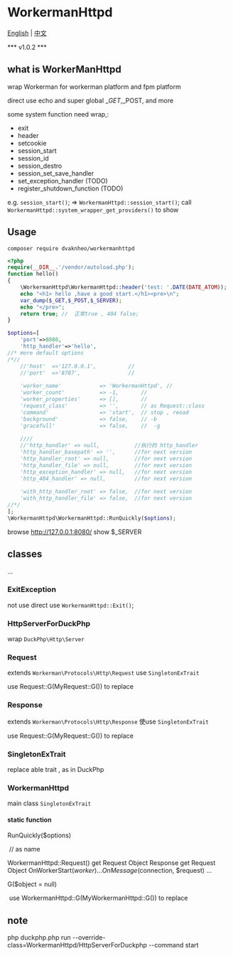 # WorkermanHttpd


[English](README.md) | [中文](README-zh-CN.md)

*** v1.0.2 ***

## what is WorkerManHttpd

wrap Workerman  for workerman platform and fpm platform

direct use echo  and super global $\_GET,$\_POST, and more


some system function need wrap,:

- exit
- header
- setcookie
- session_start
- session_id
- session_destro
- session_set_save_handler
- set_exception_handler (TODO)
- register_shutdown_function (TODO)

e.g. `session_start()`; => `WorkermanHttpd::session_start()`;
call `WorkermanHttpd::system_wrapper_get_providers()` to show


## Usage

```shell
composer require dvaknheo/workermanhttpd
```

```php
<?php
require(__DIR__.'/vendor/autoload.php');
function hello()
{
    \WorkermanHttpd\WorkermanHttpd::header('test: '.DATE(DATE_ATOM));
    echo "<h1> hello ,have a good start.</h1><pre>\n";
    var_dump($_GET,$_POST,$_SERVER);
    echo "</pre>";
    return true; //  正常true , 404 false;
}

$options=[
    'port'=>8080,
    'http_handler'=>'hello',
//* more default options
/*//
    //'host'  =>'127.0.0.1',          //
    //'port'  =>'8787',               //
    
    'worker_name'            => 'WorkermanHttpd', //
    'worker_count'           => -1,       //
    'worker_properties'      => [],       //
    'request_class'          => '',       // as Request::class
    'command'                => 'start',  // stop , reoad
    'background'             => false,    // -b
    'gracefull'              => false,    //  -g
 
    //// 
    //'http_handler' => null,           //执行的 http_handler
    'http_handler_basepath' => '',      //for next version
    'http_handler_root' => null,        //for next version
    'http_handler_file' => null,        //for next version
    'http_exception_handler' => null,   //for next version
    'http_404_handler' => null,         //for next version
    
    'with_http_handler_root' => false,  //for next version
    'with_http_handler_file' => false,  //for next version
//*/
];
\WorkermanHttpd\WorkermanHttpd::RunQuickly($options);
```

browse http://127.0.0.1:8080/
show  $_SERVER

## classes

 ...

### ExitException

not use direct use  `WorkermanHttpd::Exit()`;

### HttpServerForDuckPhp

wrap `DuckPhp\Http\Server` 
### Request

extends `Workerman\Protocols\Http\Request` use  `SingletonExTrait`

use Request::G(MyRequest::G()) to replace

### Response

extends `Workerman\Protocols\Http\Response` 使use  `SingletonExTrait`

use Request::G(MyRequest::G()) to replace

### SingletonExTrait

replace able trait , as in DuckPhp

### WorkermanHttpd

main class `SingletonExTrait`

#### static function

RunQuickly($options)

​	// as name

WorkermanHttpd::Request()
    get Request Object
Response
    get Request Object
OnWorkerStart($worker)
    ...
OnMessage($connection, $request)
    ...

G($object = null)

​	use WorkermanHttpd::G(MyWorkermanHttpd::G()) to replace

## note

php duckphp.php  run --override-class=WorkermanHttpd/HttpServerForDuckphp --command start